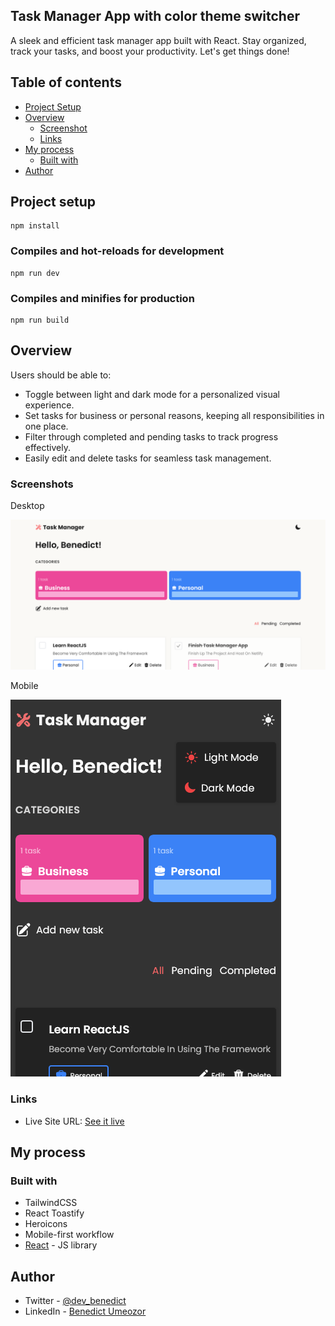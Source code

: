 ## Task Manager App with color theme switcher 

 A sleek and efficient task manager app built with React. Stay organized, track your tasks, and boost your productivity. Let's get things done!

## Table of contents

- [Project Setup](#project-setup)
- [Overview](#overview)
  - [Screenshot](#screenshot)
  - [Links](#links)
- [My process](#my-process)
  - [Built with](#built-with)
- [Author](#author)

## Project setup

```
npm install
```

### Compiles and hot-reloads for development

```
npm run dev
```

### Compiles and minifies for production

```
npm run build
```


## Overview

Users should be able to:

- Toggle between light and dark mode for a personalized visual experience.
- Set tasks for business or personal reasons, keeping all responsibilities in one place.
- Filter through completed and pending tasks to track progress effectively.
- Easily edit and delete tasks for seamless task management.

### Screenshots

Desktop

![](./screenshots/Desktop.png)

Mobile

![](./screenshots/Mobile.png)


### Links

- Live Site URL: [See it live](https://taskmanager-web.netlify.app/)

## My process

### Built with

- TailwindCSS
- React Toastify
- Heroicons
- Mobile-first workflow
- [React](https://reactjs.org/) - JS library


## Author

- Twitter - [@dev_benedict](https://www.twitter.com/dev_benedict)
- LinkedIn - [Benedict Umeozor](https://www.linkedin.com/in/benedict-umeozor-014b70228)


